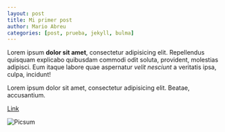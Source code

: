 ```yaml
---
layout: post
title: Mi primer post
author: Mario Abreu
categories: [post, prueba, jekyll, bulma]
---
```


Lorem ipsum **dolor sit amet**, consectetur adipisicing elit. Repellendus quisquam explicabo quibusdam commodi odit soluta, provident, molestias adipisci. Eum itaque labore quae aspernatur *velit nesciunt* a veritatis ipsa, culpa, incidunt!

Lorem ipsum dolor sit amet, consectetur adipisicing elit. Beatae, accusantium.

[Link](https://github.com)

![Picsum](https://picsum.photos/seed/picsum/300)
